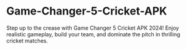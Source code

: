 # Game-Changer-5-Cricket-APK
Step up to the crease with Game Changer 5 Cricket APK 2024! Enjoy realistic gameplay, build your team, and dominate the pitch in thrilling cricket matches.
